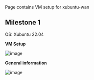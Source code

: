 Page contains VM setup for xubuntu-wan

## Milestone 1

OS: Xubuntu 22.04

**VM Setup**

![image](https://user-images.githubusercontent.com/71083461/213755566-d1ea6229-ff99-4b9b-94c4-c2e3f3492f93.png)

**General information**

![image](https://user-images.githubusercontent.com/71083461/213756165-945da68b-5dc6-47d3-a5d6-6651c9f6f355.png)
